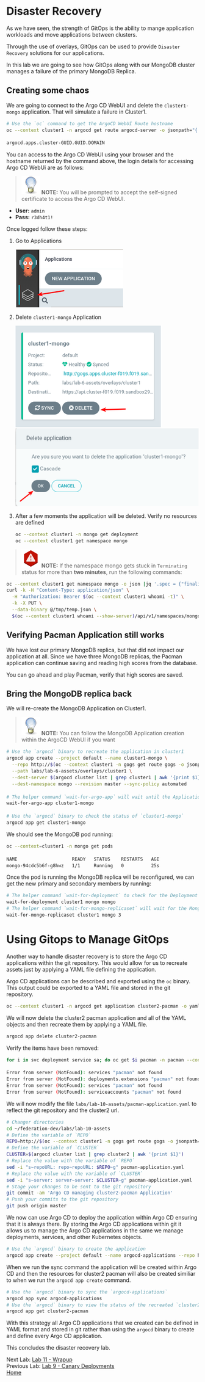 # Disaster Recovery

As we have seen, the strength of GitOps is the ability to mange application workloads and move applications between clusters.

Through the use of overlays, GitOps can be used to provide `Disaster Recovery` solutions for our applications.

In this lab we are going to see how GitOps along with our MongoDB cluster manages a failure of the primary MongoDB Replica.

## Creating some chaos

We are going to connect to the Argo CD WebUI and delete the `cluster1-mongo` application. That will simulate a failure in Cluster1.

~~~sh
# Use the `oc` command to get the ArgoCD WebUI Route hostname
oc --context cluster1 -n argocd get route argocd-server -o jsonpath="{.status.ingress[*].host}{\"\n\"}"

argocd.apps.cluster-GUID.GUID.DOMAIN
~~~

You can access to the Argo CD WebUI using your browser and the hostname returned by the command above, the login details for accessing Argo CD WebUi are as follows:

> ![TIP](assets/tip-icon.png) **NOTE:** You will be prompted to accept the self-signed certificate to access the Argo CD WebUI.

* **User:** `admin`
* **Pass:** `r3dh4t1!`

Once logged follow these steps:

1. Go to Applications
   
   ![Argo CD Apps](assets/argocd-apps.png)
2. Delete `cluster1-mongo` Application

   ![Argo CD Delete Mongo](assets/argocd-delete-mongo.png)
   ![Argo CD Delete Mongo Confirm](assets/argocd-delete-mongo-confirm.png)
3. After a few moments the application will be deleted. Verify no resources are defined

   ~~~sh
   oc --context cluster1 -n mongo get deployment
   oc --context cluster1 get namespace mongo
   ~~~

> ![WARNING](assets/warning-icon.png) **NOTE:** If the namespace mongo gets stuck in `Terminating` status for more than **two minutes**, run the following commands:

~~~sh
oc --context cluster1 get namespace mongo -o json |jq '.spec = {"finalizers":[]}' > /tmp/temp.json
curl -k -H "Content-Type: application/json" \
  -H "Authorization: Bearer $(oc --context cluster1 whoami -t)" \
  -k -X PUT \
  --data-binary @/tmp/temp.json \
  $(oc --context cluster1 whoami --show-server)/api/v1/namespaces/mongo/finalize -vvv
~~~

## Verifying Pacman Application still works

We have lost our primary MongoDB replica, but that did not impact our application at all. Since we have three MongoDB replicas, the Pacman application can continue saving and reading high scores from the database.

You can go ahead and play Pacman, verify that high scores are saved.

## Bring the MongoDB replica back

We will re-create the MongoDB Application on Cluster1.

> ![TIP](assets/tip-icon.png) **NOTE:** You can follow the MongoDB Application creation within the ArgoCD WebUI if you want

~~~sh
# Use the `argocd` binary to recreate the application in cluster1
argocd app create --project default --name cluster1-mongo \
  --repo http://$(oc --context cluster1 -n gogs get route gogs -o jsonpath='{.spec.host}')/student/federation-dev.git \
  --path labs/lab-6-assets/overlays/cluster1 \
  --dest-server $(argocd cluster list | grep cluster1 | awk '{print $1}') \
  --dest-namespace mongo --revision master --sync-policy automated

# The helper command `wait-for-argo-app` will wait until the Application is healthy in Argo CD
wait-for-argo-app cluster1-mongo

# Use the `argocd` binary to check the status of `cluster1-mongo`
argocd app get cluster1-mongo
~~~

We should see the MongoDB pod running:

~~~sh 
oc --context=cluster1 -n mongo get pods

NAME                    READY   STATUS    RESTARTS   AGE
mongo-94cdc5b6f-g8hwz   1/1     Running   0          25s
~~~

Once the pod is running the MongoDB replica will be reconfigured, we can get the new primary and secondary members by running:

~~~sh
# The helper command `wait-for-deployment` to check for the Deployment object to be in the Ready state
wait-for-deployment cluster1 mongo mongo
# The helper command `wait-for-mongo-replicaset` will wait for the MongoDB cluster to be configured
wait-for-mongo-replicaset cluster1 mongo 3
~~~

# Using Gitops to Manage GitOps

Another way to handle disaster recovery is to store the Argo CD applications within the git repository. This would allow for us to recreate assets just by applying a YAML file defining the application.

Argo CD applications can be described and exported using the `oc` binary. This output could be exported to a YAML file and stored in the git repository.

~~~sh
oc --context cluster1 -n argocd get application cluster2-pacman -o yaml --export
~~~

We will now delete the cluster2 pacman application and all of the YAML objects and then recreate them by applying a YAML file.

~~~sh
argocd app delete cluster2-pacman
~~~

Verify the items have been removed:

~~~sh
for i in svc deployment service sa; do oc get $i pacman -n pacman --context cluster2; done

Error from server (NotFound): services "pacman" not found
Error from server (NotFound): deployments.extensions "pacman" not found
Error from server (NotFound): services "pacman" not found
Error from server (NotFound): serviceaccounts "pacman" not found
~~~

We will now modify the file `labs/lab-10-assets/pacman-application.yaml` to reflect the git repository and the cluster2 url.

~~~sh
# Changer directories
cd ~/federation-dev/labs/lab-10-assets
# Define the variable of `REPO`
REPO=http://$(oc --context cluster1 -n gogs get route gogs -o jsonpath='{.spec.host}')/student/federation-dev.git
# Define the variable of `CLUSTER`
CLUSTER=$(argocd cluster list | grep cluster2 | awk '{print $1}')
# Replace the value with the variable of `REPO`
sed -i "s~repoURL: repo~repoURL: $REPO~g" pacman-application.yaml
# Replace the value with the variable of `CLUSTER`
sed -i "s~server: server~server: $CLUSTER~g" pacman-application.yaml
# Stage your changes to be sent to the git repository
git commit -am 'Argo CD managing cluster2-pacman Application'
# Push your commits to the git repository
git push origin master
~~~~

We now can use Argo CD to deploy the application within Argo CD ensuring that it is always there. By storing the Argo CD applications within git it allows us to manage the Argo CD applications in the same we manage deployments, services, and other Kubernetes objects.

~~~sh
# Use the `argocd` binary to create the application
argocd app create --project default --name argocd-applications --repo http://$(oc --context cluster1 -n gogs get route gogs -o jsonpath='{.spec.host}')/student/federation-dev.git --path labs/lab-10-assets --dest-server $(argocd cluster list | grep cluster1 | awk '{print $1}') --dest-namespace argocd --revision master --sync-policy automated
~~~

When we run the sync command the application will be created within Argo CD and then the resources for cluster2 pacman will also be created similiar to when we run the `argocd app create` command.
~~~sh
# Use the `argocd` binary to sync the `argocd-applications`
argocd app sync argocd-applications
# Use the `argocd` binary to view the status of the recreated `cluster2-pacman`
argocd app get cluster2-pacman
~~~

With this strategy all Argo CD applications that we created can be defined in YAML format and stored in git rather than using the `argocd` binary to create and define every Argo CD application.

This concludes the disaster recovery lab.

Next Lab: [Lab 11 - Wrapup](./11.md)<br>
Previous Lab: [Lab 9 - Canary Deployments](./9.md)<br>
[Home](./README.md)
